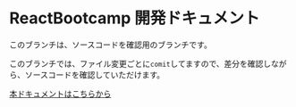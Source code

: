 # ReactBootcamp 開発ドキュメント

このブランチは、ソースコードを確認用のブランチです。

このブランチでは、ファイル変更ごとに`comit`してますので、差分を確認しながら、ソースコードを確認していただけます。

[本ドキュメントはこちらから](https://github.com/Hiro-mackay/react-bootcamp/tree/bootcamp-4/document)
